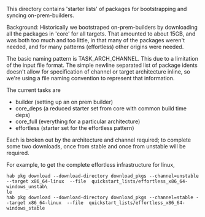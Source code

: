 This directory contains 'starter lists' of packages for bootstrapping and syncing on-prem-builders.

Background: Historically we bootstraped on-prem-builders by downloading all the packages in 'core'
for all targets. That amounted to about 15GB, and was both too much and too little, in that many of
the packages weren't needed, and for many patterns (effortless) other origins were needed.

The basic naming pattern is TASK\_ARCH\_CHANNEL. This due to a limitation of the input file
format. The simple newline separated list of package idents doesn't allow for specification of
channel or target architecture inline, so we're using a file naming convention to represent that
information.

The current tasks are
* builder (setting up an on prem builder)
* core_deps (a reduced starter set from core with common build time deps)
* core_full (everything for a particular architecture)
* effortless (starter set for the effortless pattern)

Each is	broken out by the architecture and channel required; to	complete some two downloads, once
from stable and once from unstable will be required.

For example, to	get the	complete effortless infrastructure for linux,
```
hab pkg download --download-directory download_pkgs --channel=unstable --target x86_64-linux  --file  quickstart_lists/effortless_x86_64-windows_unstab\
le
hab pkg download --download-directory download_pkgs --channel=stable --target x86_64-linux  --file  quickstart_lists/effortless_x86_64-windows_stable
```
